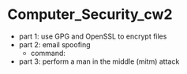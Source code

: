 # Computer_Security_cw2

- part 1: use GPG and OpenSSL to encrypt files
- part 2: email spoofing
  - command: 
- part 3: perform a man in the middle (mitm) attack
